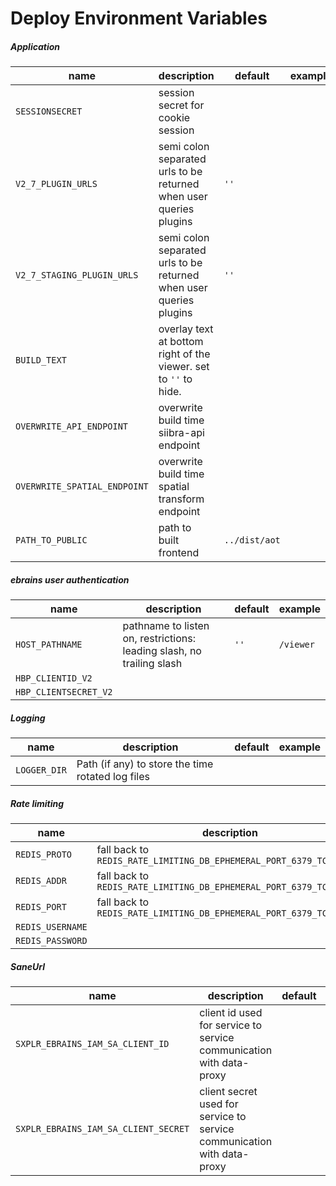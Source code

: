 # Deploy Environment Variables

##### Application

| name | description | default | example |
| --- | --- | --- | --- |
| `SESSIONSECRET` | session secret for cookie session |
| `V2_7_PLUGIN_URLS` | semi colon separated urls to be returned when user queries plugins | `''`
| `V2_7_STAGING_PLUGIN_URLS` | semi colon separated urls to be returned when user queries plugins | `''`
| `BUILD_TEXT` | overlay text at bottom right of the viewer. set to `''` to hide. | |
| `OVERWRITE_API_ENDPOINT` | overwrite build time siibra-api endpoint |
| `OVERWRITE_SPATIAL_ENDPOINT` | overwrite build time spatial transform endpoint | |
| `PATH_TO_PUBLIC` | path to built frontend | `../dist/aot` |


##### ebrains user authentication

| name | description | default | example |
| --- | --- | --- | --- |
| `HOST_PATHNAME` | pathname to listen on, restrictions: leading slash, no trailing slash | `''` | `/viewer` |
| `HBP_CLIENTID_V2` | 
| `HBP_CLIENTSECRET_V2` | 


##### Logging

| name | description | default | example |
| --- | --- | --- | --- |
| `LOGGER_DIR` | Path (if any) to store the time rotated log files |  |

##### Rate limiting

| name | description | default | example |
| --- | --- | --- | --- |
| `REDIS_PROTO` | fall back to `REDIS_RATE_LIMITING_DB_EPHEMERAL_PORT_6379_TCP_PROTO` |
| `REDIS_ADDR` | fall back to `REDIS_RATE_LIMITING_DB_EPHEMERAL_PORT_6379_TCP_ADDR` |
| `REDIS_PORT` | fall back to `REDIS_RATE_LIMITING_DB_EPHEMERAL_PORT_6379_TCP_PORT` |
| `REDIS_USERNAME` |
| `REDIS_PASSWORD` |

##### SaneUrl

| name | description | default | example |
| --- | --- | --- | --- |
| `SXPLR_EBRAINS_IAM_SA_CLIENT_ID` | client id used for service to service communication with data-proxy | 
| `SXPLR_EBRAINS_IAM_SA_CLIENT_SECRET` | client secret used for service to service communication with data-proxy |